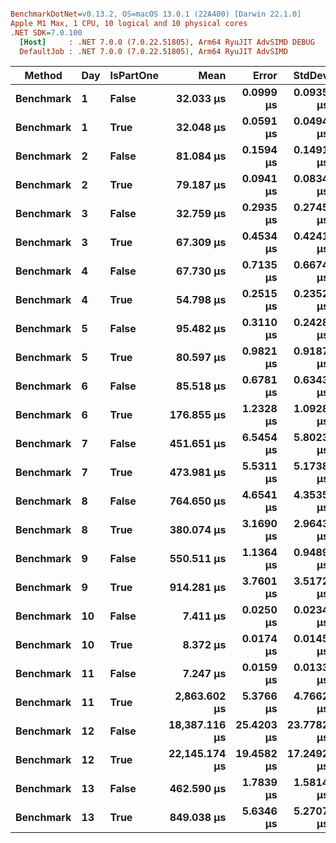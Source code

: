 ``` ini

BenchmarkDotNet=v0.13.2, OS=macOS 13.0.1 (22A400) [Darwin 22.1.0]
Apple M1 Max, 1 CPU, 10 logical and 10 physical cores
.NET SDK=7.0.100
  [Host]     : .NET 7.0.0 (7.0.22.51805), Arm64 RyuJIT AdvSIMD DEBUG
  DefaultJob : .NET 7.0.0 (7.0.22.51805), Arm64 RyuJIT AdvSIMD


```
|    Method | Day | IsPartOne |          Mean |      Error |     StdDev |
|---------- |---- |---------- |--------------:|-----------:|-----------:|
| **Benchmark** |   **1** |     **False** |     **32.033 μs** |  **0.0999 μs** |  **0.0935 μs** |
| **Benchmark** |   **1** |      **True** |     **32.048 μs** |  **0.0591 μs** |  **0.0494 μs** |
| **Benchmark** |   **2** |     **False** |     **81.084 μs** |  **0.1594 μs** |  **0.1491 μs** |
| **Benchmark** |   **2** |      **True** |     **79.187 μs** |  **0.0941 μs** |  **0.0834 μs** |
| **Benchmark** |   **3** |     **False** |     **32.759 μs** |  **0.2935 μs** |  **0.2745 μs** |
| **Benchmark** |   **3** |      **True** |     **67.309 μs** |  **0.4534 μs** |  **0.4241 μs** |
| **Benchmark** |   **4** |     **False** |     **67.730 μs** |  **0.7135 μs** |  **0.6674 μs** |
| **Benchmark** |   **4** |      **True** |     **54.798 μs** |  **0.2515 μs** |  **0.2352 μs** |
| **Benchmark** |   **5** |     **False** |     **95.482 μs** |  **0.3110 μs** |  **0.2428 μs** |
| **Benchmark** |   **5** |      **True** |     **80.597 μs** |  **0.9821 μs** |  **0.9187 μs** |
| **Benchmark** |   **6** |     **False** |     **85.518 μs** |  **0.6781 μs** |  **0.6343 μs** |
| **Benchmark** |   **6** |      **True** |    **176.855 μs** |  **1.2328 μs** |  **1.0928 μs** |
| **Benchmark** |   **7** |     **False** |    **451.651 μs** |  **6.5454 μs** |  **5.8023 μs** |
| **Benchmark** |   **7** |      **True** |    **473.981 μs** |  **5.5311 μs** |  **5.1738 μs** |
| **Benchmark** |   **8** |     **False** |    **764.650 μs** |  **4.6541 μs** |  **4.3535 μs** |
| **Benchmark** |   **8** |      **True** |    **380.074 μs** |  **3.1690 μs** |  **2.9643 μs** |
| **Benchmark** |   **9** |     **False** |    **550.511 μs** |  **1.1364 μs** |  **0.9489 μs** |
| **Benchmark** |   **9** |      **True** |    **914.281 μs** |  **3.7601 μs** |  **3.5172 μs** |
| **Benchmark** |  **10** |     **False** |      **7.411 μs** |  **0.0250 μs** |  **0.0234 μs** |
| **Benchmark** |  **10** |      **True** |      **8.372 μs** |  **0.0174 μs** |  **0.0145 μs** |
| **Benchmark** |  **11** |     **False** |      **7.247 μs** |  **0.0159 μs** |  **0.0133 μs** |
| **Benchmark** |  **11** |      **True** |  **2,863.602 μs** |  **5.3766 μs** |  **4.7662 μs** |
| **Benchmark** |  **12** |     **False** | **18,387.116 μs** | **25.4203 μs** | **23.7782 μs** |
| **Benchmark** |  **12** |      **True** | **22,145.174 μs** | **19.4582 μs** | **17.2492 μs** |
| **Benchmark** |  **13** |     **False** |    **462.590 μs** |  **1.7839 μs** |  **1.5814 μs** |
| **Benchmark** |  **13** |      **True** |    **849.038 μs** |  **5.6346 μs** |  **5.2707 μs** |
